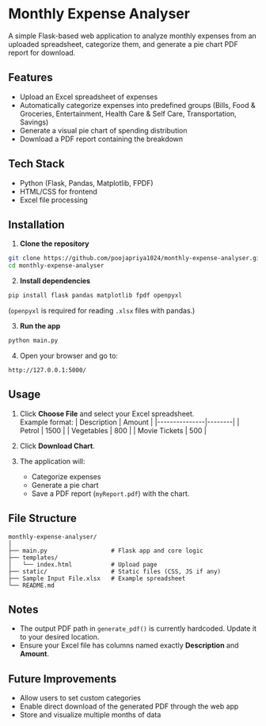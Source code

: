 # Monthly Expense Analyser

A simple Flask-based web application to analyze monthly expenses from an uploaded spreadsheet, categorize them, and generate a pie chart PDF report for download.

## Features
- Upload an Excel spreadsheet of expenses
- Automatically categorize expenses into predefined groups (Bills, Food & Groceries, Entertainment, Health Care & Self Care, Transportation, Savings)
- Generate a visual pie chart of spending distribution
- Download a PDF report containing the breakdown

## Tech Stack
- Python (Flask, Pandas, Matplotlib, FPDF)
- HTML/CSS for frontend
- Excel file processing

## Installation

1. **Clone the repository**
```bash
git clone https://github.com/poojapriya1024/monthly-expense-analyser.git
cd monthly-expense-analyser
```

2. **Install dependencies**
```bash
pip install flask pandas matplotlib fpdf openpyxl
```
(`openpyxl` is required for reading `.xlsx` files with pandas.)

3. **Run the app**
```bash
python main.py
```

4. Open your browser and go to:
```
http://127.0.0.1:5000/
```

## Usage
1. Click **Choose File** and select your Excel spreadsheet.  
   Example format:
   | Description   | Amount |
   |---------------|--------|
   | Petrol        | 1500   |
   | Vegetables    | 800    |
   | Movie Tickets | 500    |

2. Click **Download Chart**.  
3. The application will:
   - Categorize expenses
   - Generate a pie chart
   - Save a PDF report (`myReport.pdf`) with the chart.

## File Structure
```
monthly-expense-analyser/
│
├── main.py                  # Flask app and core logic
├── templates/
│   └── index.html           # Upload page
├── static/                  # Static files (CSS, JS if any)
├── Sample Input File.xlsx   # Example spreadsheet
└── README.md
```

## Notes
- The output PDF path in `generate_pdf()` is currently hardcoded. Update it to your desired location.
- Ensure your Excel file has columns named exactly **Description** and **Amount**.

## Future Improvements
- Allow users to set custom categories
- Enable direct download of the generated PDF through the web app
- Store and visualize multiple months of data
